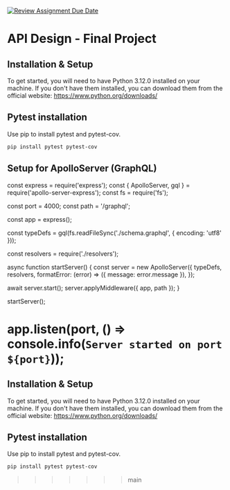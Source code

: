 [![Review Assignment Due Date](https://classroom.github.com/assets/deadline-readme-button-24ddc0f5d75046c5622901739e7c5dd533143b0c8e959d652212380cedb1ea36.svg)](https://classroom.github.com/a/kTiXaL2K)
# API Design - Final Project

## Installation & Setup
To get started, you will need to have Python 3.12.0 installed on your machine. If you don't have them installed, you can download them from the official website: https://www.python.org/downloads/

## Pytest installation
Use pip to install pytest and pytest-cov.

```bash
pip install pytest pytest-cov
```
## Setup for ApolloServer (GraphQL)

const express = require('express');
const { ApolloServer, gql } = require('apollo-server-express');
const fs = require('fs');

const port = 4000;
const path = '/graphql';

const app = express();

const typeDefs = gql(fs.readFileSync('./schema.graphql', { encoding: 'utf8' }));

const resolvers = require('./resolvers');

async function startServer() {
  const server = new ApolloServer({
    typeDefs,
    resolvers,
    formatError: (error) => ({
      message: error.message
    }),
  });

  await server.start();
  server.applyMiddleware({ app, path });
}

startServer();

app.listen(port, () => console.info(`Server started on port ${port}`));
=======
## Installation & Setup
To get started, you will need to have Python 3.12.0 installed on your machine. If you don't have them installed, you can download them from the official website: https://www.python.org/downloads/

## Pytest installation
Use pip to install pytest and pytest-cov.

```bash
pip install pytest pytest-cov
```
>>>>>>> main

